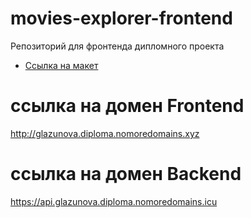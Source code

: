 # movies-explorer-frontend
Репозиторий для фронтенда дипломного проекта

* [Ссылка на макет](https://disk.yandex.ru/d/OiBa8MBXbw91Ag)

# ссылка на домен Frontend
http://glazunova.diploma.nomoredomains.xyz

# ссылка на домен Backend
https://api.glazunova.diploma.nomoredomains.icu

